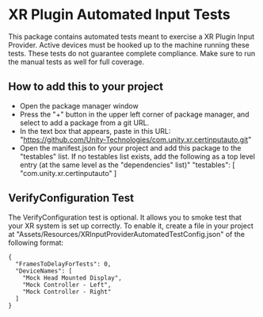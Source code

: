 # XR Plugin Automated Input Tests

This package contains automated tests meant to exercise a XR Plugin Input Provider.  Active devices must be hooked up to the machine running these tests. These tests do not guarantee complete compliance.  Make sure to run the manual tests as well for full coverage.

## How to add this to your project
- Open the package manager window
- Press the "+" button in the upper left corner of package manager, and select to add a package from a git URL.
- In the text box that appears, paste in this URL: "https://github.com/Unity-Technologies/com.unity.xr.certinputauto.git"
- Open the manifest.json for your project and add this package to the "testables" list.  If no testables list exists, add the following as a top level entry (at the same level as the "dependencies" list)"
"testables": [
  "com.unity.xr.certinputauto"
]

## VerifyConfiguration Test
The VerifyConfiguration test is optional.  It allows you to smoke test that your XR system is set up correctly.  To enable it, create a file in your project at "Assets/Resources/XRInputProviderAutomatedTestConfig.json" of the following format:

```
{
  "FramesToDelayForTests": 0,
  "DeviceNames": [
    "Mock Head Mounted Display",
    "Mock Controller - Left",
    "Mock Controller - Right"
  ]
}

```
